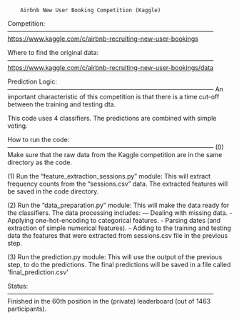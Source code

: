 		Airbnb New User Booking Competition (Kaggle)

Competition:
—————————————————————————————————
https://www.kaggle.com/c/airbnb-recruiting-new-user-bookings


Where to find the original data:
—————————————————————————————————
https://www.kaggle.com/c/airbnb-recruiting-new-user-bookings/data


Prediction Logic:
—————————————————————————————————
An important characteristic of this competition is that there is
a time cut-off between the training and testing dta. 

This code uses 4 classifiers. The predictions are combined with simple voting. 


How to run the code:
—————————————————————————————————
(0) Make sure that the raw data from the Kaggle competition are in the
    same directory as the code.

(1) Run the “feature_extraction_sessions.py” module:
    This will extract frequency counts from the “sessions.csv” data.
    The extracted features will be saved in the code directory. 

(2) Run the “data_preparation.py” module:
    This will make the data ready for the classifiers.
    The data processing includes:
        — Dealing with missing data.
        - Applying one-hot-encoding to categorical features.
        - Parsing dates (and extraction of simple numerical features).
        - Adding to the training and testing data the features that
          were extracted from sessions.csv file in the previous step.

(3) Run the prediction.py module:
    This will use the output of the previous step, to do the predictions.
    The final predictions will be saved in a file called 
    ’final_prediction.csv' 


Status:
—————————————————————————————————
Finished in the 60th position in the (private) leaderboard (out
of 1463 participants).